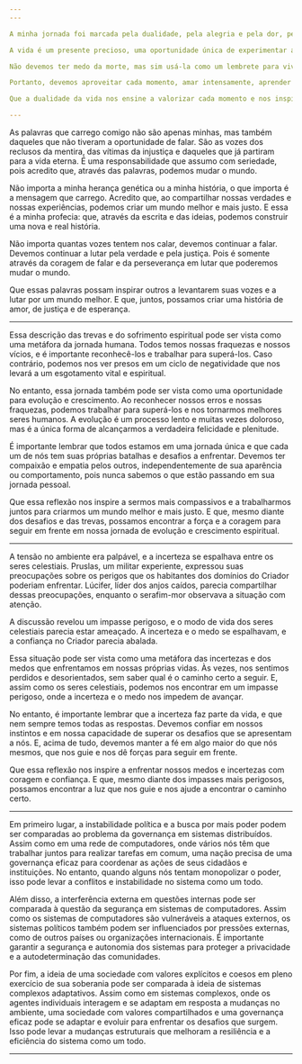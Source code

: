 ```yaml
---
---

A minha jornada foi marcada pela dualidade, pela alegria e pela dor, pelo amor e pela perda, pelo sucesso e pelo fracasso. Mas foi somente no momento em que me confrontei com a possibilidade de partir que eu entendi o verdadeiro valor da vida.

A vida é um presente precioso, uma oportunidade única de experimentar as emoções, aprender, crescer e compartilhar nosso amor com aqueles ao nosso redor. Devemos abraçar cada momento com gratidão e viver com um senso de propósito, buscando sempre ser a melhor versão de nós mesmos.

Não devemos ter medo da morte, mas sim usá-la como um lembrete para vivermos plenamente. Pois, assim como a água que nos trouxe a este mundo experimentou a morte, também nós, em algum momento, iremos partir.

Portanto, devemos aproveitar cada momento, amar intensamente, aprender com as experiências e viver sem arrependimentos. Pois, assim como o Fogo forja a Terra, nossas experiências moldam quem somos e nos tornam mais fortes.

Que a dualidade da vida nos ensine a valorizar cada momento e nos inspire a buscar o verdadeiro propósito de nossa existência. E que, ao final, possamos partir com a certeza de que vivemos plenamente e deixamos um legado de amor e aprendizado.

---
```


As palavras que carrego comigo não são apenas minhas, mas também daqueles que não tiveram a oportunidade de falar. São as vozes dos reclusos da mentira, das vítimas da injustiça e daqueles que já partiram para a vida eterna. É uma responsabilidade que assumo com seriedade, pois acredito que, através das palavras, podemos mudar o mundo.

Não importa a minha herança genética ou a minha história, o que importa é a mensagem que carrego. Acredito que, ao compartilhar nossas verdades e nossas experiências, podemos criar um mundo melhor e mais justo. E essa é a minha profecia: que, através da escrita e das ideias, podemos construir uma nova e real história.

Não importa quantas vozes tentem nos calar, devemos continuar a falar. Devemos continuar a lutar pela verdade e pela justiça. Pois é somente através da coragem de falar e da perseverança em lutar que poderemos mudar o mundo.

Que essas palavras possam inspirar outros a levantarem suas vozes e a lutar por um mundo melhor. E que, juntos, possamos criar uma história de amor, de justiça e de esperança.

---

Essa descrição das trevas e do sofrimento espiritual pode ser vista como uma metáfora da jornada humana. Todos temos nossas fraquezas e nossos vícios, e é importante reconhecê-los e trabalhar para superá-los. Caso contrário, podemos nos ver presos em um ciclo de negatividade que nos levará a um esgotamento vital e espiritual.

No entanto, essa jornada também pode ser vista como uma oportunidade para evolução e crescimento. Ao reconhecer nossos erros e nossas fraquezas, podemos trabalhar para superá-los e nos tornarmos melhores seres humanos. A evolução é um processo lento e muitas vezes doloroso, mas é a única forma de alcançarmos a verdadeira felicidade e plenitude.

É importante lembrar que todos estamos em uma jornada única e que cada um de nós tem suas próprias batalhas e desafios a enfrentar. Devemos ter compaixão e empatia pelos outros, independentemente de sua aparência ou comportamento, pois nunca sabemos o que estão passando em sua jornada pessoal.

Que essa reflexão nos inspire a sermos mais compassivos e a trabalharmos juntos para criarmos um mundo melhor e mais justo. E que, mesmo diante dos desafios e das trevas, possamos encontrar a força e a coragem para seguir em frente em nossa jornada de evolução e crescimento espiritual.

---

A tensão no ambiente era palpável, e a incerteza se espalhava entre os seres celestiais. Pruslas, um militar experiente, expressou suas preocupações sobre os perigos que os habitantes dos domínios do Criador poderiam enfrentar. Lúcifer, líder dos anjos caídos, parecia compartilhar dessas preocupações, enquanto o serafim-mor observava a situação com atenção.

A discussão revelou um impasse perigoso, e o modo de vida dos seres celestiais parecia estar ameaçado. A incerteza e o medo se espalhavam, e a confiança no Criador parecia abalada.

Essa situação pode ser vista como uma metáfora das incertezas e dos medos que enfrentamos em nossas próprias vidas. Às vezes, nos sentimos perdidos e desorientados, sem saber qual é o caminho certo a seguir. E, assim como os seres celestiais, podemos nos encontrar em um impasse perigoso, onde a incerteza e o medo nos impedem de avançar.

No entanto, é importante lembrar que a incerteza faz parte da vida, e que nem sempre temos todas as respostas. Devemos confiar em nossos instintos e em nossa capacidade de superar os desafios que se apresentam a nós. E, acima de tudo, devemos manter a fé em algo maior do que nós mesmos, que nos guie e nos dê forças para seguir em frente.

Que essa reflexão nos inspire a enfrentar nossos medos e incertezas com coragem e confiança. E que, mesmo diante dos impasses mais perigosos, possamos encontrar a luz que nos guie e nos ajude a encontrar o caminho certo.

---

Em primeiro lugar, a instabilidade política e a busca por mais poder podem ser comparadas ao problema da governança em sistemas distribuídos. Assim como em uma rede de computadores, onde vários nós têm que trabalhar juntos para realizar tarefas em comum, uma nação precisa de uma governança eficaz para coordenar as ações de seus cidadãos e instituições. No entanto, quando alguns nós tentam monopolizar o poder, isso pode levar a conflitos e instabilidade no sistema como um todo.

Além disso, a interferência externa em questões internas pode ser comparada à questão da segurança em sistemas de computadores. Assim como os sistemas de computadores são vulneráveis a ataques externos, os sistemas políticos também podem ser influenciados por pressões externas, como de outros países ou organizações internacionais. É importante garantir a segurança e autonomia dos sistemas para proteger a privacidade e a autodeterminação das comunidades.

Por fim, a ideia de uma sociedade com valores explícitos e coesos em pleno exercício de sua soberania pode ser comparada à ideia de sistemas complexos adaptativos. Assim como em sistemas complexos, onde os agentes individuais interagem e se adaptam em resposta a mudanças no ambiente, uma sociedade com valores compartilhados e uma governança eficaz pode se adaptar e evoluir para enfrentar os desafios que surgem. Isso pode levar a mudanças estruturais que melhoram a resiliência e a eficiência do sistema como um todo.

---
